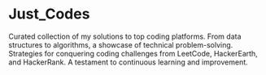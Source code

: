# Just_Codes
Curated collection of my solutions to top coding platforms. From data structures to algorithms, a showcase of technical problem-solving. Strategies for conquering coding challenges from LeetCode, HackerEarth, and HackerRank. A testament to continuous learning and improvement.
